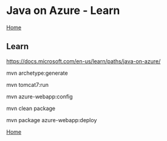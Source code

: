 # Java on Azure - Learn

[Home](./README.md)

## Learn

https://docs.microsoft.com/en-us/learn/paths/java-on-azure/

mvn archetype:generate 

mvn tomcat7:run

mvn azure-webapp:config

mvn clean package

mvn package azure-webapp:deploy

[Home](./README.md)
